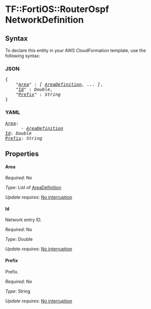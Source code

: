# TF::FortiOS::RouterOspf NetworkDefinition

## Syntax

To declare this entity in your AWS CloudFormation template, use the following syntax:

### JSON

<pre>
{
    "<a href="#area" title="Area">Area</a>" : <i>[ <a href="areadefinition.md">AreaDefinition</a>, ... ]</i>,
    "<a href="#id" title="Id">Id</a>" : <i>Double</i>,
    "<a href="#prefix" title="Prefix">Prefix</a>" : <i>String</i>
}
</pre>

### YAML

<pre>
<a href="#area" title="Area">Area</a>: <i>
      - <a href="areadefinition.md">AreaDefinition</a></i>
<a href="#id" title="Id">Id</a>: <i>Double</i>
<a href="#prefix" title="Prefix">Prefix</a>: <i>String</i>
</pre>

## Properties

#### Area

_Required_: No

_Type_: List of <a href="areadefinition.md">AreaDefinition</a>

_Update requires_: [No interruption](https://docs.aws.amazon.com/AWSCloudFormation/latest/UserGuide/using-cfn-updating-stacks-update-behaviors.html#update-no-interrupt)

#### Id

Network entry ID.

_Required_: No

_Type_: Double

_Update requires_: [No interruption](https://docs.aws.amazon.com/AWSCloudFormation/latest/UserGuide/using-cfn-updating-stacks-update-behaviors.html#update-no-interrupt)

#### Prefix

Prefix.

_Required_: No

_Type_: String

_Update requires_: [No interruption](https://docs.aws.amazon.com/AWSCloudFormation/latest/UserGuide/using-cfn-updating-stacks-update-behaviors.html#update-no-interrupt)

